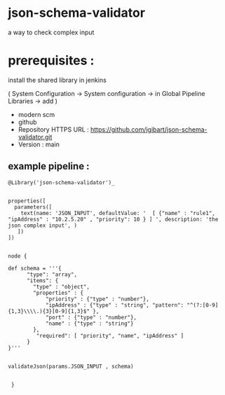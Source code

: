 # json-schema-validator

a way to check complex input

# prerequisites : 

install the shared library in jenkins

( System Configuration -> System configuration -> in Global Pipeline Libraries -> add )

- modern scm
- github
- Repository HTTPS URL  : https://github.com/jgibart/json-schema-validator.git
- Version : main



## example pipeline : 

```
@Library('json-schema-validator')_
 

properties([
  parameters([
    text(name: 'JSON_INPUT', defaultValue: '  [ {"name" : "rule1", "ipAddress" : "10.2.5.20" , "priority": 10 } ] ', description: 'the json complex input', )
   ])
])

  
node {
    
def schema = '''{
      "type": "array",
      "items": {
        "type" : "object",
        "properties" : {
            "priority" : {"type" : "number"},
            "ipAddress" : {"type" : "string", "pattern": "^(?:[0-9]{1,3}\\\\.){3}[0-9]{1,3}$" },
            "port" : {"type" : "number"},
            "name" : {"type" : "string"}
        },
         "required": [ "priority", "name", "ipAddress" ]
      }
}'''

 
validateJson(params.JSON_INPUT , schema)


 }

```

